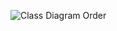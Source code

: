 ![Class Diagram Order](https://www.planttext.com/api/plantuml/png/J94nJWGn34NxdCAQ2f1Iq6w1LjfjQ5Wau00ciKOMcMJaU6WG9wFWI5o1P3A4wVo_xMSx-VdwFcP5qMKAnkGtZY0fap7A6WXUCebzbEGNf_OYdWGid0Bc36V6KN0ongsoLiA70G2E2knhzAJ2SOIbf29EjBDeGWvLloVs83HoLfAhwsw5D78i-lEFlotnFs9knlr-qkOzRCDyMbxB4REmeqv6xv_JgLoyfxVJEZjLsSXdL6gwHfqo1tIqTZLC0mot0rXx1yFDq1S-W4jHaMCswnljQrhNeT7CaQ8lt_0B003__mC0)
